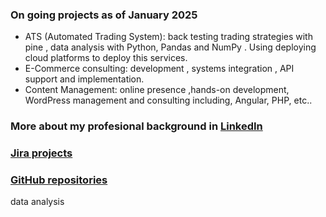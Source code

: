 ### On going projects as of January 2025
 - ATS (Automated Trading System): back testing trading strategies with pine , data analysis with Python, Pandas and NumPy . Using deploying cloud platforms to deploy this services.
 - E-Commerce consulting: development , systems integration , API support and implementation. 
 - Content Management: online presence ,hands-on development,  WordPress management and consulting including, Angular, PHP, etc.. 


### More about my profesional background in [LinkedIn](https://www.linkedin.com/in/ramon-joseph-castillo-sanchez-ba45a45/)

### [Jira projects](https://rcastillo-team.atlassian.net/jira/projects?page=1&sortKey=name&sortOrder=ASC)

### [GitHub repositories](https://github.com/rjcastillos)

data analysis
